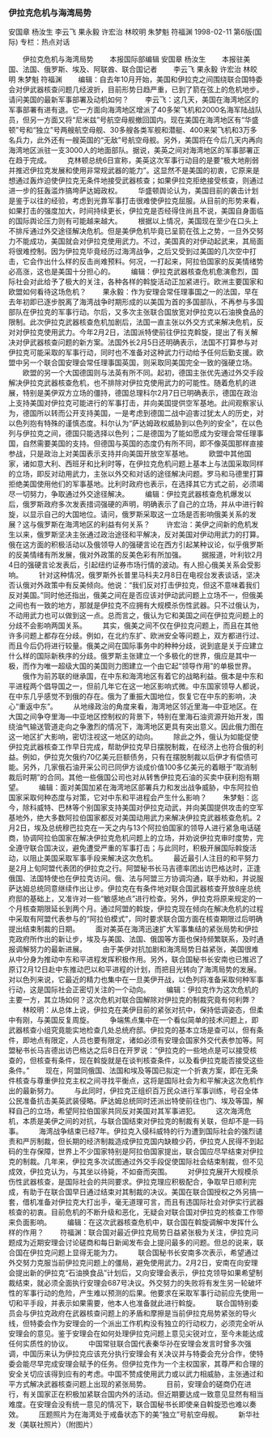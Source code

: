 ### 伊拉克危机与海湾局势
安国章  杨汝生  李云飞  果永毅  许宏治  林皎明  朱梦魁  符福渊
1998-02-11
第6版(国际)
专栏：热点对话

　　伊拉克危机与海湾局势
　　本报国际部编辑  安国章  杨汝生
　　本报驻美国、法国、俄罗斯、埃及、阿联酋、联合国记者
　　李云飞  果永毅  许宏治  林皎明  朱梦魁  符福渊
　　编辑：自去年10月开始，美国和伊拉克之间围绕联合国特委会对伊武器核查问题几经波折，目前形势日趋严重，已到了箭在弦上的危机地步。请问美国的最新军事部署及动机如何？
　　李云飞：这几天，美国在海湾地区的军事部署有进有退。它一方面向海湾地区增派了40多架飞机和2000名海军陆战队员，但另一方面又将“尼米兹”号航空母舰撤回国内。现在美国在海湾地区有“华盛顿”号和“独立”号两艘航空母舰、30多艘各类军舰和潜艇、400来架飞机和3万多名兵力，此外还有一艘英国的“无敌”号航空母舰。另外，美国将在今后几天内再向海湾地区派驻一支3000人的地面部队。据说，美英之间对海湾地区的军事部署正在趋于完成。
　　克林顿总统6日宣称，美英这次军事行动目的是要“极大地削弱并推迟伊拉克发展和使用非常规武器的能力”。这显然不是美国的初衷，它原来是想通过轰炸迫使伊拉克无条件地接受武器核查；如果伊拉克拒绝接受核查，则通过进一步的狂轰滥炸搞垮萨达姆政权。
　　华盛顿舆论认为，美国目前的袭击计划是鉴于以往的经验，考虑到光靠军事打击很难使伊拉克屈服。从目前的形势来看，如果打击的强度加大，时间持续更长，伊拉克是否经得住尚且不说，美国自身面临的国际舆论压力则有可能越来越大。
　　根据以上情况，美国现在至少在口头上不排斥通过外交途径解决危机。但是美伊危机毕竟已呈箭在弦上之势，一旦外交努力不能成功，美国就会对伊拉克使用武力。不过，美国真的对伊动起武来，其局面将很难控制。因为伊拉克毕竟经历过海湾战争，之后又受到过美国的几次空中打击，它会作出什么样的反击尚难预料。何况，一打起来，阿拉伯国家的反美情绪势必高涨，这也是美国十分担心的。
　　编辑：伊拉克武器核查危机愈演愈烈，国际社会对此给予了极大的关注，各种各样的斡旋活动正加紧进行。欧洲主要国家和欧盟如何看待这场危机？
　　果永毅：作为安理会常任理事国之一的法国，早在去年初即已逐步脱离了海湾战争时期形成的以美国为首的多国部队，不再参与多国部队在伊拉克的军事行动。尔后，又多次主张联合国放宽对伊拉克以石油换食品的限制。此次伊拉克武器核查危机加剧后，法国一直主张以外交方式来解决危机，反对对伊拉克使用武力。今年2月2日，法国派特使前往伊拉克斡旋，提出了有关解决对伊武器核查问题的新方案。法国外长2月5日还明确表示，法国不打算参与对伊拉克可能采取的军事行动，同时也不准备对这种武力行动给予任何后勤支援。欧盟中另一个联合国安理会常任理事国英国，则采取同美国完全一致的强硬立场。
　　欧盟的另一个大国德国则与法英有所不同。起初，德国主张优先通过外交手段解决伊拉克武器核查危机，也不排除对伊拉克使用武力的可能性。随着危机的进展，特别是美伊双方立场的僵持，德国总理科尔2月7日已明确表示，德国在政治上支持美国对伊拉克可能进行的军事打击，并向美国提供空军基地。此间观察家认为，德国所以转而公开支持美国，一是考虑到德国二战中迫害过犹太人的历史，对以色列抱有特殊的谨慎态度。科尔认为“萨达姆政权威胁到以色列的安全”，在以色列与伊拉克之间，德国只能选择以色列；二是德国为了能如愿成为安理会常任理事国，自然需要美国的支持。但德国与英国的态度仍有所不同，即不像英国那样直接参战，只是政治上对美国表示支持并向美国开放空军基地。
　　欧盟中其他国家，诸如意大利、西班牙和比利时等，在伊拉克危机问题上基本上与法国采取同样的立场，即反对动用武力，主张以外交和对话的途径解决问题。罗马和马德里打算拒绝美国使用他们的军事基地。比利时政府也表示，在选择其它方式之前，必须竭尽一切努力，争取通过外交途径解决。
　　编辑：伊拉克武器核查危机爆发以后，俄罗斯政府多次发表措词强硬的声明，明确表示了自己的立场，并从中进行斡旋，以显示自己的大国地位。请问，俄罗斯采取这一立场是否影响俄美关系的发展？这与俄罗斯在海湾地区的利益有何关系？
　　许宏治：美伊之间新的危机发生以来，俄罗斯坚决主张通过政治途径和平解决，反对美国对伊动用武力的打算。俄在这方面的积极活动以及俄领导人的强硬言论在西方引起某种议论，似乎俄罗斯的反美情绪有所发展，俄对外政策的反美色彩有所加强。
　　据报道，叶利钦2月4日的强硬言论发表后，引起纽约证券市场行情的波动。有人担心俄美关系会受影响。
　　针对这种情况，俄罗斯外长普里马科夫2月8日在电视台发表谈话，坚决否认俄对外政策中有反美倾向。他说：“我们反对打击伊拉克，但这不意味着我们反对美国。”同时他还指出，俄美之间在是否应该对伊动武问题上立场不一，但俄美之间也有一致的地方，那就是伊拉克不应拥有大规模杀伤性武器。只不过俄认为，不动用武力也可以做到这一点。总而言之，俄认为它和美国之间在伊拉克问题上的分歧不会影响两国关系。
　　其实，俄美之间不仅在伊拉克问题上，而且在其他许多问题上都存在分歧。例如，在北约东扩、欧洲安全等问题上，双方都进行过、而且今后仍将进行较量。俄美之间在国际事务中的种种分歧，说到底是关于应建立什么样的国际新秩序的分歧。俄罗斯主张建立一个多极化的世界，俄应是其中一极，而作为唯一超级大国的美国则力图建立一个由它起“领导作用”的单极世界。
　　俄作为前苏联的继承国，在中东和海湾地区有着它的战略利益。俄本是中东和平进程两个倡导国之一，但前几年它在这一地区影响式微。中东国家领导人都说，在中东几乎感觉不到俄的存在。俄为了重振大国地位，恢复它在中东的影响，决心“重返中东”。
　　从地缘政治的角度来看，海湾地区邻近里海—中亚地区。在大国之间争夺里海—中亚地区控制权的背景下，特别在里海石油资源开始开发，围绕油气输送管道走向之争激烈的情况下，海湾地区更具有突出意义。因此俄力图在这一地区扩大影响，密切注视这一地区的动向。
　　除此之外，俄认为如能促使伊拉克武器核查工作早日完成，帮助伊拉克早日摆脱制裁，在经济上也符合俄的利益。例如，伊拉克欠俄约70亿美元巨额债务，只有在摆脱制裁以后伊才有偿债可能。另外，几家俄石油开采公司已同伊方谈成价值100多亿美元的着眼于“取消制裁后时期”的合同。其他一些俄国公司也对从转售伊拉克石油的买卖中获利抱有期望。
　　编辑：面对美国加紧在海湾地区部署兵力和发出战争威胁，中东阿拉伯国家采取何种态度与对策，它对中东和平进程会产生什么影响？
　　朱梦魁：迄今，除科威特、巴林等个别国家支持美国对伊拉克动武，并向美国提供攻击的空军基地外，绝大多数阿拉伯国家都反对美国动用武力来解决伊拉克武器核查危机。2月2日，埃及总统穆巴拉克在一天之内与13个阿拉伯国家的领导人进行紧急电话磋商，协调阿拉伯国家在解决伊拉克危机问题上的立场，并劝说伊拉克审时度势，完全遵守联合国决议，避免遭受严重的军事打击；与此同时，积极开展国际斡旋活动，以阻止美国采取军事手段来解决这次危机。
　　最近最引人注目的和平努力是2月上旬阿盟代表团的伊拉克之行。阿盟秘书长马吉德率团出访巴格达时，正逢俄国、法国特使也在伊拉克访问。俄、法与阿盟三方协调沟通，联手劝和，并说服萨达姆总统同意继续作出让步。伊拉克在有条件地对联合国武器核查开放8座总统府邸的基础上，又准许对一些“敏感地点”进行检查。另外，伊拉克将原来规定的一个月核查期限延长到两个月。通过阿盟的斡旋，伊拉克现在倾向在解决危机的过程中采取有阿盟代表参与的“阿拉伯模式”，同时要求联合国方面在核查期限过后明确提出结束制裁的日期。
　　面对美英在海湾迅速扩大军事集结的紧张局势和伊拉克政府所作出的新让步，埃及与美国、法国、俄国等方面也保持频繁联系，及时通报调解努力的最新进展。
　　由于美伊对抗加剧和海湾局势日益紧张，美国很难从中分身为推动中东和平进程发挥积极作用。另外，联合国秘书长安南也已推迟了原订2月12日赴中东推动巴以和平进程的计划，而把目光转向了海湾局势的发展。对以色列来说，它最近的精力也集中在一旦美伊开战，以色列将准备采取何种军事行动，这是国际社会正密切关注的一个动向。
　　编辑：伊拉克作为这次危机的主要一方，其立场如何？这次危机对联合国解除对伊拉克的制裁究竟有何利弊？
　　林皎明：从总体上说，伊拉克在美伊目前的紧张对抗中，保持低调姿态，但柔中有刚，与美国反复周旋。
　　争端焦点集中在一个看似简单的技术问题上，即武器核查小组究竟能实地检查几处总统府邸。伊拉克的基本立场是查可以，但有条件，即地点有限定，人员也要有限定，诸如必须有安理会国家外交代表参加等。阿盟秘书长马吉德出访巴格达之后8日在开罗说：“伊拉克的一些地点是可以接受核查的，但核查有条件，现在斡旋就是在谈判核查条件，以及看伊拉克能否接受这些条件。”
　　现在，阿盟同俄国、法国和埃及等国已拟定一个折衷方案，即在无条件核查与尊重伊拉克主权之间寻找平衡点，这将是国际社会为和平解决这次危机作出的最新努力。
　　与此同时，伊拉克正组织百万民众进行军事训练，号召全体公民准备抗击美英武装侵略。萨达姆总统同时还派出特使前往也门、埃及等国，解释自己的立场，希望阿拉伯国家共同反对美国对其军事进犯。
　　这次海湾危机，本质是美伊之间的对抗，与联合国结束对伊拉克的制裁有关联，但却不是一码事。
　　海湾战争结束已经7年。伊拉克入侵科威特的行为遭到国际社会的强烈谴责和严厉制裁，但长期的经济制裁造成伊拉克国内缺粮少药，伊拉克人民得不到起码的生存保障，世界上不少国家特别是阿拉伯国家提出，联合国应尽早结束对伊拉克的制裁。几年来，伊拉克多次试图通过外交手段促使国际社会结束制裁，但不见成效，伊拉克认为，与其坐以待毙，不如奋而突围。
　　对伊拉克展开大规模杀伤性武器核查，是国际社会的共同要求。伊拉克理应积极配合，争取早日顺利完成，有助于在联合国早日通过结束对其制裁的决议。美国在联合国授权之外另搞一套，借机准备对伊拉克大打出手，毫无道理可言，而且有违国际社会对伊实行武器核查的初衷。目前危机的不断升级和恶化，无疑会对联合国对伊拉克的核查工作带来负面影响。
　　编辑：在这次武器核查危机中，联合国在斡旋调解中发挥什么样的作用？
　　符福渊：联合国对最近伊拉克局势日益紧张极为关注，伊拉克问题成为近期安理会讨论磋商和每日新闻发布会上提问最多的问题。但总的说来，联合国在伊拉克问题上显得无能为力。
　　联合国秘书长安南多次表示，希望通过外交努力克服当前伊拉克问题上的僵局，避免使用武力。2月2日，安南在向安理会提出新的伊拉克“石油换食品”计划后，又向安理会表示，伊拉克领导如果希望制裁结束，就必须全面执行安理会687号决议。外交努力的失败将有发生另一轮破坏性的军事行动的危险，产生难以预测的后果。他要求在采取军事行动前应先使用一切和平手段，并表示如果需要，他本人也准备就此进行斡旋。
　　联合国特别委员会与伊拉克政府在武器核查问题上的矛盾和摩擦是当前伊拉克局势紧张的导火线，但特委会作为安理会的一个派出工作机构没有独立的行动权力，必须完全听从安理会的意见。鉴于安理会在如何处理伊拉克问题上意见尖锐对立，至今未能达成任何实质性的协议。
　　中国常驻联合国代表秦华孙在安理会发言时曾多次强调，中国历来认为伊拉克应该充分执行安理会有关决议并与特委会充分合作，使特委会能尽早完成安理会赋予的任务。但伊拉克作为一个主权国家，其尊严和合理的安全关切应该得到应有的考虑。中国不赞成使用武力或以武力相威胁，主张通过和平方式解决武器核查问题上出现的紧张局势。
　　目前，安理会的磋商仍在进行，有关国家正在积极加紧联合国内外的活动。但近期要达成一致意见显然有相当难度。在安理会没有统一意见的情况下，联合国秘书长即使亲自斡旋恐也难以奏效。
　　压题照片为在海湾处于戒备状态下的美“独立”号航空母舰。
　　新华社发（美联社照片）（附图片）
